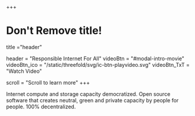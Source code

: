+++
# Don't Remove title!
title ="header"

header = "Responsible Internet For All"
videoBtn = "#modal-intro-movie"
videoBtn_ico = "/static/threefold/svg/ic-btn-playvideo.svg"
videoBtn_TxT = "Watch Video"

scroll = "Scroll to learn more"
+++

Internet compute and storage capacity democratized. Open source software that creates neutral, green and private capacity by people for people. 100% decentralized.
